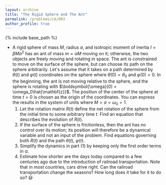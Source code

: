```yaml
---
layout: archive
title: "The Rigid Sphere and The Ant"
permalink: /problems/cm/003
author_profile: true
---
```


{% include base_path %}

* A rigid sphere of mass $M$, radius $a$, and isotropic moment of inertia $I = \beta M a^2$ has an ant of mass $m=\alpha M$ moving on it; otherwise, the two objects are freely moving and rotating in space. The ant is constrained to move on the surface of the sphere, but can choose its path on the sphere arbitrarily. Let's assume that it takes on a path determined by $\theta(t)$ and $\varphi(t)$ coordinates on the sphere where $\theta(0) = \theta_0$ and $\varphi(0) =0$. In the beginning, the ant is not moving relative to the sphere, and the sphere is rotating with $\boldsymbol{\omega}(0) = \omega_0\hat{\mathbf{z}}$. The position of the center of the sphere at time $t=0$ is chosen as the origin of the coordinates. You can express the results in the system of units where $M = a = \omega_0 = 1$.
    1. Let the rotation matrix $R(t)$ define the net rotation of the sphere from the initial time to some arbitrary time $t$. Find an equation that describes the evolution of $R(t)$.
    1. If the surface of the sphere is frictionless, then the ant has no control over its motion; its position will therefore be a dynamical variable and not an input of the problem. Find equations governing both $R(t)$ and the path $\theta(t)$, $\varphi(t)$.
    1. Simplify the dynamics in part (1) by keeping only the first order terms in $\alpha$.
    1. Estimate how shorter are the days today compared to a few centuries ago due to the introduction of railroad transportation. Note that in most countries, cars drive right. Can the railroad transportation change the seasons? How long does it take for it to do so? 😃

